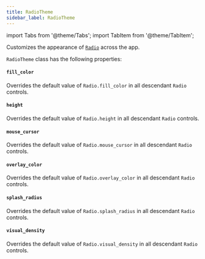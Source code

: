 ```yaml
---
title: RadioTheme
sidebar_label: RadioTheme
---
```

import Tabs from '@theme/Tabs';
import TabItem from '@theme/TabItem';

Customizes the appearance of [`Radio`](/docs/controls/radio) across the app.

`RadioTheme` class has the following properties:

#### `fill_color`

Overrides the default value of `Radio.fill_color` in all descendant `Radio` controls.

#### `height`

Overrides the default value of `Radio.height` in all descendant `Radio` controls.

#### `mouse_cursor`

Overrides the default value of `Radio.mouse_cursor` in all descendant `Radio` controls.

#### `overlay_color`

Overrides the default value of `Radio.overlay_color` in all descendant `Radio` controls.

#### `splash_radius`

Overrides the default value of `Radio.splash_radius` in all descendant `Radio` controls.

#### `visual_density`

Overrides the default value of `Radio.visual_density` in all descendant `Radio` controls.
